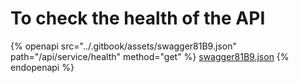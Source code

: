# To check the health of the API

{% openapi src="../.gitbook/assets/swagger81B9.json" path="/api/service/health" method="get" %}
[swagger81B9.json](../.gitbook/assets/swagger81B9.json)
{% endopenapi %}

